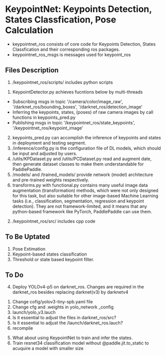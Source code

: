 # KeypointNet: Keypoints Detection, States Classfication, Pose Calculation    
- keypointnet_ros consists of core code for Keypoints Detection, States Classfication and their corresponding ros packages.  
- keypointnet_ros_msgs is messages used for keypoint_ros  

## Files Description  
1. /keypointnet_ros/scripts/ includes python scripts  
 1) KeypointDetector.py achieves fucntions below by multi-threads  
  - Subscribing msgs in topic '/camera/color/image_raw', '/darknet_ros/bounding_boxes', '/darknet_ros/detection_image'  
  - Inferring the keypoints, states, (poses) of raw camera images by call functions in keypoints_pred.py  
  - Publishing msgs in topic '/keypointnet_ros/state_keypoints', '/keypointnet_ros/keypoint_image'  
 2) keypoints_pred.py can accomplish the inference of keypoints and states in deployment and testing segment.  
 3) /inference/config.py is the configuration file of DL models, which should be input and adjusted by users.  
 4) /utils/KPDataset.py and /utils/PCDataset.py read and augment date, then generate dataset classes to make them understandable for PaddlePaddle.  
 5) /models/ and /trained_models/ provide network (model) architecture and pre-trained weights respectively.  
 6) transforms.py with functional.py contains many useful image data augmentation (transformation) methods, which were not only designed for this task, but also suitable for other image-based Machine Learning tasks (i.e., classification, segmentation, regression and keypoint detection). They are not framework-limited, and it means that any python-based framework like PyTorch, PaddlePaddle can use them.  

2. /keypointnet_ros/src/ includes cpp code

## To Be Uptated
1. Pose Estimation
2. Keypoint-based states classification
3. Threshold or state based keypoint filter.

## To Do
4. Deploy YOLOv4-p5 on darknet_ros. Changes are required in the darknet_ros besides replacing darknet(v3) by darknetv4
 1) Change cofig/yolov3-tiny-spb.yaml file 
 2) Change cfg and .weights in yolo_network _config 
 3) launch/yolo_v3.lauch  
 4) Is it essential to adjust the files in darknet_ros/src? 
 5) Is it essential to adjust the /launch/darknet_ros.lauch? 
 6) recompile 
5. What about using KeypointNet to train and infer the states.
6. Train resnet34 classification model without @paddle.jit.to_static to acuquire a model with smaller size
